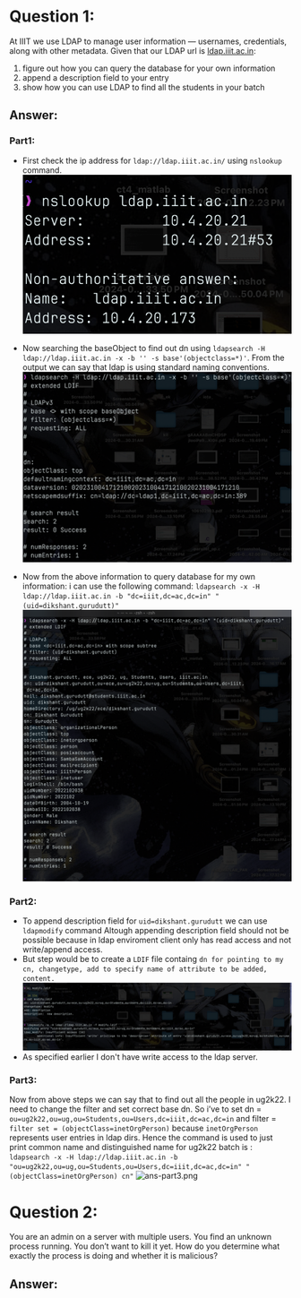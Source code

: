 # Question 1:
At IIIT we use LDAP to manage user information — usernames, credentials, along with other metadata. Given that our LDAP url is [ldap.iiit.ac.in](http://ldap.iiit.ac.in/):

1. figure out how you can query the database for your own information
2. append a description field to your entry
3. show how you can use LDAP to find all the students in your batch

## Answer:
### Part1:
- First check the ip address for `ldap://ldap.iiit.ac.in/` using `nslookup` command.
![nslookup.png](./assets/q1/nslook.png)

- Now searching the baseObject to find out dn using `ldapsearch -H ldap://ldap.iiit.ac.in -x -b '' -s base'(objectclass=*)'`. From the output we can say that ldap is using standard naming conventions.
![find_dns.png](./assets/q1/find_dn.png)

- Now from the above information to query database for my own information: i can use the following command: `ldapsearch -x -H ldap://ldap.iiit.ac.in -b "dc=iiit,dc=ac,dc=in" "(uid=dikshant.gurudutt)"`
![ans-part1.png](./assets/q1/ans_part1.png)

### Part2:
- To append description field for `uid=dikshant.gurudutt` we can use `ldapmodify` command Altough appending description field should not be possible because in ldap enviroment client only has read access and not write/append access.
- But step would be to create a `LDIF` file containg `dn for pointing to my cn, changetype, add to specify name of attribute to be added, content.`
![ans-part2.png](./assets/q1/part_2.png)
- As specified earlier I don't have write access to the ldap server.

### Part3:
Now from above steps we can say that to find out all the people in ug2k22. I need to change the filter and set correct base dn. So i’ve to set dn = `ou=ug2k22,ou=ug,ou=Students,ou=Users,dc=iiit,dc=ac,dc=in` and filter = `filter set = (objectClass=inetOrgPerson)` because `inetOrgPerson` represents user entries in ldap dirs.
Hence the command is used to just print common name and distinguished name for ug2k22 batch is : `ldapsearch -x -H ldap://ldap.iiit.ac.in -b "ou=ug2k22,ou=ug,ou=Students,ou=Users,dc=iiit,dc=ac,dc=in" "(objectClass=inetOrgPerson) cn"`
![ans-part3.png](./assets/q1/part_3.png)


# Question 2:
You are an admin on a server with multiple users. You find an unknown process running. You don’t want to kill it yet. How do you determine what exactly the process is doing and whether it is malicious?
## Answer:
